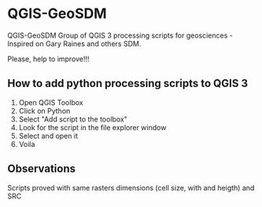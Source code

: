 # QGIS-GeoSDM
QGIS-GeoSDM Group of QGIS 3 processing scripts for geosciences - Inspired on Gary Raines and others SDM.

Please, help to improve!!!

## How to add python processing scripts to QGIS 3
1. Open QGIS Toolbox
2. Click on Python
3. Select "Add script to the toolbox"
4. Look for the script in the file explorer window
5. Select and open it
6. Voila

## Observations

Scripts proved with same rasters dimensions (cell size, with and heigth) and SRC

